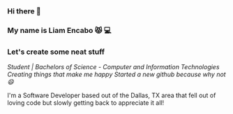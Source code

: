 ### Hi there 👋

### My name is Liam Encabo :pouting_cat: :computer:
### Let's create some neat stuff

*Student | Bachelors of Science - Computer and Information Technologies*
*Creating things that make me happy*
*Started a new github because why not :smile:*

I'm a Software Developer based out of the Dallas, TX area that fell out of loving code but slowly getting back to appreciate it all!
